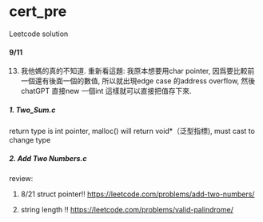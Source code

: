 # cert_pre
Leetcode solution

#### 9/11
13. 我他媽的真的不知道. 重新看這題: 我原本想要用char pointer, 因爲要比較前一個還有後面一個的數值, 所以就出現edge case 的address overflow, 然後chatGPT 直接new 一個int 這樣就可以直接把值存下來. 

##### 1. Two_Sum.c
return type is int pointer, 
malloc() will return void*（泛型指標), must cast to change type

##### 2. Add Two Numbers.c


review: 
1. 8/21 struct pointer!! 
https://leetcode.com/problems/add-two-numbers/

2. string length !! 
https://leetcode.com/problems/valid-palindrome/
